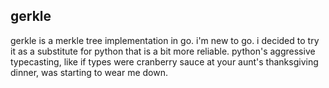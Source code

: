gerkle
--

gerkle is a merkle tree implementation in go. i'm new to go. i decided to try it as a substitute for python that is a bit more reliable. python's aggressive typecasting, like if types were cranberry sauce at your aunt's thanksgiving dinner, was starting to wear me down.